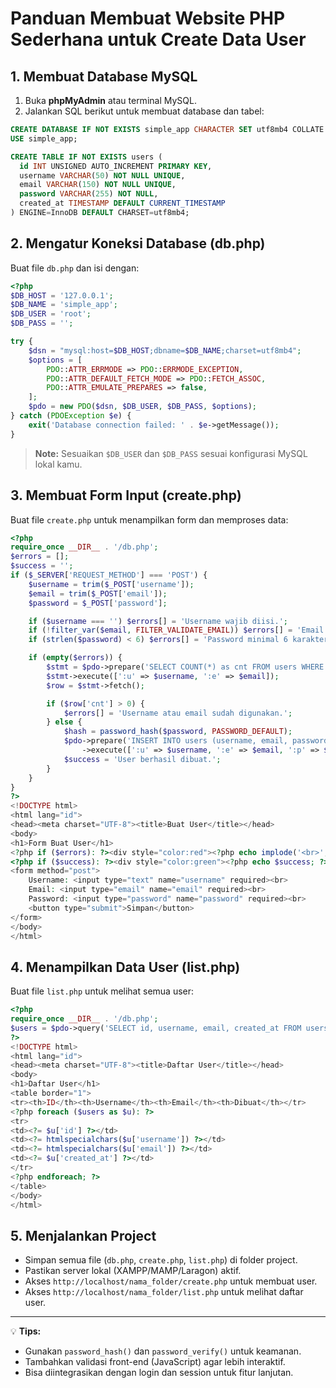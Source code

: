 # Panduan Membuat Website PHP Sederhana untuk Create Data User

## 1. Membuat Database MySQL
1. Buka **phpMyAdmin** atau terminal MySQL.
2. Jalankan SQL berikut untuk membuat database dan tabel:
```sql
CREATE DATABASE IF NOT EXISTS simple_app CHARACTER SET utf8mb4 COLLATE utf8mb4_unicode_ci;
USE simple_app;

CREATE TABLE IF NOT EXISTS users (
  id INT UNSIGNED AUTO_INCREMENT PRIMARY KEY,
  username VARCHAR(50) NOT NULL UNIQUE,
  email VARCHAR(150) NOT NULL UNIQUE,
  password VARCHAR(255) NOT NULL,
  created_at TIMESTAMP DEFAULT CURRENT_TIMESTAMP
) ENGINE=InnoDB DEFAULT CHARSET=utf8mb4;
```

## 2. Mengatur Koneksi Database (db.php)
Buat file `db.php` dan isi dengan:
```php
<?php
$DB_HOST = '127.0.0.1';
$DB_NAME = 'simple_app';
$DB_USER = 'root';
$DB_PASS = '';

try {
    $dsn = "mysql:host=$DB_HOST;dbname=$DB_NAME;charset=utf8mb4";
    $options = [
        PDO::ATTR_ERRMODE => PDO::ERRMODE_EXCEPTION,
        PDO::ATTR_DEFAULT_FETCH_MODE => PDO::FETCH_ASSOC,
        PDO::ATTR_EMULATE_PREPARES => false,
    ];
    $pdo = new PDO($dsn, $DB_USER, $DB_PASS, $options);
} catch (PDOException $e) {
    exit('Database connection failed: ' . $e->getMessage());
}
```
> **Note:** Sesuaikan `$DB_USER` dan `$DB_PASS` sesuai konfigurasi MySQL lokal kamu.

## 3. Membuat Form Input (create.php)
Buat file `create.php` untuk menampilkan form dan memproses data:
```php
<?php
require_once __DIR__ . '/db.php';
$errors = [];
$success = '';
if ($_SERVER['REQUEST_METHOD'] === 'POST') {
    $username = trim($_POST['username']);
    $email = trim($_POST['email']);
    $password = $_POST['password'];

    if ($username === '') $errors[] = 'Username wajib diisi.';
    if (!filter_var($email, FILTER_VALIDATE_EMAIL)) $errors[] = 'Email tidak valid.';
    if (strlen($password) < 6) $errors[] = 'Password minimal 6 karakter.';

    if (empty($errors)) {
        $stmt = $pdo->prepare('SELECT COUNT(*) as cnt FROM users WHERE username = :u OR email = :e');
        $stmt->execute([':u' => $username, ':e' => $email]);
        $row = $stmt->fetch();

        if ($row['cnt'] > 0) {
            $errors[] = 'Username atau email sudah digunakan.';
        } else {
            $hash = password_hash($password, PASSWORD_DEFAULT);
            $pdo->prepare('INSERT INTO users (username, email, password) VALUES (:u, :e, :p)')
                ->execute([':u' => $username, ':e' => $email, ':p' => $hash]);
            $success = 'User berhasil dibuat.';
        }
    }
}
?>
<!DOCTYPE html>
<html lang="id">
<head><meta charset="UTF-8"><title>Buat User</title></head>
<body>
<h1>Form Buat User</h1>
<?php if ($errors): ?><div style="color:red"><?php echo implode('<br>', $errors); ?></div><?php endif; ?>
<?php if ($success): ?><div style="color:green"><?php echo $success; ?></div><?php endif; ?>
<form method="post">
    Username: <input type="text" name="username" required><br>
    Email: <input type="email" name="email" required><br>
    Password: <input type="password" name="password" required><br>
    <button type="submit">Simpan</button>
</form>
</body>
</html>
```

## 4. Menampilkan Data User (list.php)
Buat file `list.php` untuk melihat semua user:
```php
<?php
require_once __DIR__ . '/db.php';
$users = $pdo->query('SELECT id, username, email, created_at FROM users ORDER BY id DESC')->fetchAll();
?>
<!DOCTYPE html>
<html lang="id">
<head><meta charset="UTF-8"><title>Daftar User</title></head>
<body>
<h1>Daftar User</h1>
<table border="1">
<tr><th>ID</th><th>Username</th><th>Email</th><th>Dibuat</th></tr>
<?php foreach ($users as $u): ?>
<tr>
<td><?= $u['id'] ?></td>
<td><?= htmlspecialchars($u['username']) ?></td>
<td><?= htmlspecialchars($u['email']) ?></td>
<td><?= $u['created_at'] ?></td>
</tr>
<?php endforeach; ?>
</table>
</body>
</html>
```

## 5. Menjalankan Project
- Simpan semua file (`db.php`, `create.php`, `list.php`) di folder project.
- Pastikan server lokal (XAMPP/MAMP/Laragon) aktif.
- Akses `http://localhost/nama_folder/create.php` untuk membuat user.
- Akses `http://localhost/nama_folder/list.php` untuk melihat daftar user.

---
💡 **Tips:**
- Gunakan `password_hash()` dan `password_verify()` untuk keamanan.
- Tambahkan validasi front-end (JavaScript) agar lebih interaktif.
- Bisa diintegrasikan dengan login dan session untuk fitur lanjutan.
